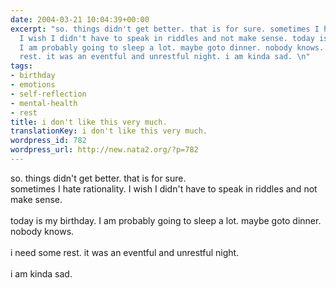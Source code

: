 ```yaml
---
date: 2004-03-21 10:04:39+00:00
excerpt: "so. things didn't get better. that is for sure. sometimes I hate rationality.
  I wish I didn't have to speak in riddles and not make sense. today is my birthday.
  I am probably going to sleep a lot. maybe goto dinner. nobody knows. i need some
  rest. it was an eventful and unrestful night. i am kinda sad. \n"
tags:
- birthday
- emotions
- self-reflection
- mental-health
- rest
title: i don't like this very much.
translationKey: i don't like this very much.
wordpress_id: 782
wordpress_url: http://new.nata2.org/?p=782
---
```


so. things didn't get better. that is for sure. <br/>sometimes I hate rationality. I wish I didn't have to speak in riddles and not make sense. <br/><br/>today is my birthday. I am probably going to sleep a lot. maybe goto dinner. nobody knows. <br/><br/>i need some rest. it was an eventful and unrestful night. <br/><br/>i am kinda sad.